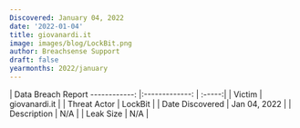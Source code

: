 ```yaml
---
Discovered: January 04, 2022
date: '2022-01-04'
title: giovanardi.it
image: images/blog/LockBit.png
author: Breachsense Support
draft: false
yearmonths: 2022/january
---
```



| Data Breach Report
------------:   |:-------------:    | :-----:|
| Victim    | giovanardi.it      | 
| Threat Actor    | LockBit      | 
| Date Discovered    | Jan 04, 2022      | 
| Description    | N/A      | 
| Leak Size    | N/A      | 

